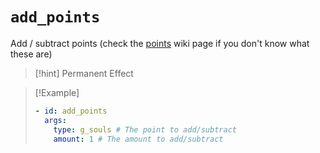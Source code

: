 # `add_points`

Add / subtract points (check the [points](https://plugins.auxilor.io/effects/points) wiki page if you don't know what these are)

> [!hint] Permanent Effect

> [!Example]
> ```yaml
> - id: add_points
>   args:
>     type: g_souls # The point to add/subtract
>     amount: 1 # The amount to add/subtract
> ```
